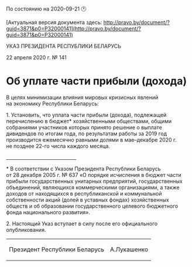 По состоянию на 2020-09-21 &#x1F550;

[Актуальная версия документа здесь: http://pravo.by/document/?guid=3871&p0=P32000141](http://pravo.by/document/?guid=3871&p0=P32000141)

<p>УКАЗ ПРЕЗИДЕНТА РЕСПУБЛИКИ БЕЛАРУСЬ</p>
<p>22 апреля 2020 г. № 141</p>
<h1>Об уплате части прибыли (дохода)</h1>
<p>В целях минимизации влияния мировых кризисных явлений на экономику Республики Беларусь:</p>
<p>1. Установить, что уплата части прибыли (дохода), подлежащей перечислению в бюджет* хозяйственными обществами, общими собраниями участников которых принято решение о выплате дивидендов по итогам года, по результатам работы за 2019 год производится ежемесячно равными долями в мае–декабре 2020 г. не позднее 22-го числа каждого месяца.</p>
<p>______________________________</p>
<p>* В соответствии с Указом Президента Республики Беларусь от 28 декабря 2005 г. № 637 «О порядке исчисления в бюджет части прибыли государственных унитарных предприятий, государственных объединений, являющихся коммерческими организациями, а также доходов от находящихся в республиканской и коммунальной собственности акций (долей в уставных фондах) хозяйственных обществ и об образовании государственного целевого бюджетного фонда национального развития».</p>
<p>2. Настоящий Указ вступает в силу после его официального опубликования.</p>
<p></p>
<table><tr>
<td><p>Президент Республики Беларусь</p></td>
<td><p>А.Лукашенко</p></td>
</tr></table>
<p></p>